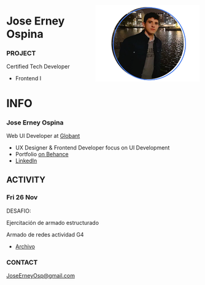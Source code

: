 <a href="https://www.behance.net/JoseOsp"><img src="../assets/joseErneyOspina.png" height="200" align="right"></a>
# Jose Erney Ospina

### PROJECT

Certified Tech Developer

- Frontend I

# INFO

### Jose Erney Ospina

Web UI Developer at [ Globant ](https://www.linkedin.com/company/globant/mycompany/)

- UX Designer & Frontend Developer focus on UI Development
- Portfolio [ on Behance ](https://www.behance.net/JoseOsp/)
- [ LinkedIn ](https://linkedin.com/in/joseerneyospina/)

## ACTIVITY

### Fri 26 Nov

DESAFIO:

Ejercitación de armado estructurado

Armado de redes actividad G4


- [ Archivo ](https://app.diagrams.net/#G1cSiYfsfGEY9MOzDzTYoNe0xALuniuYSU)


### CONTACT

JoseErneyOsp@gmail.com


